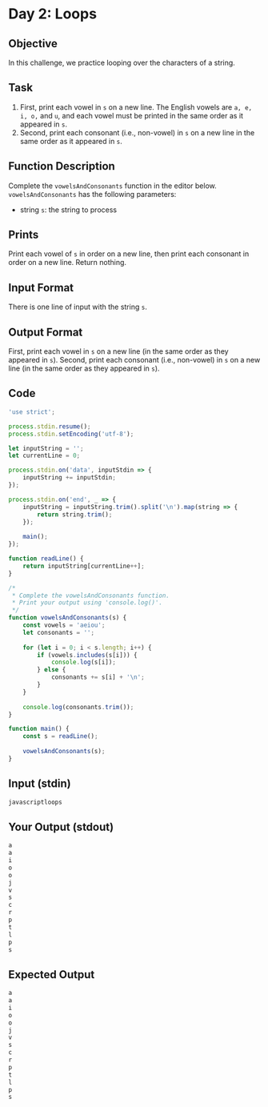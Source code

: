 # Day 2: Loops

## Objective
In this challenge, we practice looping over the characters of a string.

## Task
1. First, print each vowel in `s` on a new line. The English vowels are `a, e, i, o,` and `u`, and each vowel must be printed in the same order as it appeared in `s`.
2. Second, print each consonant (i.e., non-vowel) in `s` on a new line in the same order as it appeared in `s`.

## Function Description
Complete the `vowelsAndConsonants` function in the editor below.
`vowelsAndConsonants` has the following parameters:
- string `s`: the string to process

## Prints
Print each vowel of `s` in order on a new line, then print each consonant in order on a new line. Return nothing.

## Input Format
There is one line of input with the string `s`.

## Output Format
First, print each vowel in `s` on a new line (in the same order as they appeared in `s`). Second, print each consonant (i.e., non-vowel) in `s` on a new line (in the same order as they appeared in `s`).

## Code

```javascript
'use strict';

process.stdin.resume();
process.stdin.setEncoding('utf-8');

let inputString = '';
let currentLine = 0;

process.stdin.on('data', inputStdin => {
    inputString += inputStdin;
});

process.stdin.on('end', _ => {
    inputString = inputString.trim().split('\n').map(string => {
        return string.trim();
    });
    
    main();    
});

function readLine() {
    return inputString[currentLine++];
}

/*
 * Complete the vowelsAndConsonants function.
 * Print your output using 'console.log()'.
 */
function vowelsAndConsonants(s) {
    const vowels = 'aeiou';
    let consonants = '';
    
    for (let i = 0; i < s.length; i++) {
        if (vowels.includes(s[i])) {
            console.log(s[i]);
        } else {
            consonants += s[i] + '\n';
        }
    }
    
    console.log(consonants.trim());
}

function main() {
    const s = readLine();
    
    vowelsAndConsonants(s);
}
```

## Input (stdin)
```sh
javascriptloops
```

## Your Output (stdout)
```sh
a
a
i
o
o
j
v
s
c
r
p
t
l
p
s
```

## Expected Output
```sh
a
a
i
o
o
j
v
s
c
r
p
t
l
p
s
```
